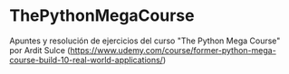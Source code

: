 # ThePythonMegaCourse
Apuntes y resolución de ejercicios del curso "The Python Mega Course" por Ardit Sulce (https://www.udemy.com/course/former-python-mega-course-build-10-real-world-applications/)
